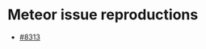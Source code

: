 # Meteor issue reproductions

* [#8313](https://github.com/klaussner/meteor-issues/tree/issue-8313)
